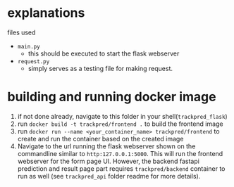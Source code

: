 # explanations
files used
- `main.py`
  - this should be executed to start the flask webserver
- `request.py`
  - simply serves as a testing file for making request.

# building and running docker image
1. if not done already, navigate to this folder in your shell(`trackpred_flask`)
2. run `docker build -t trackpred/frontend .` to build the frontend image
3. run `docker run --name <your_container_name> trackpred/frontend` to create and run the container based on the created image
4. Navigate to the url running the flask webserver shown on the commandline similar to `http:127.0.0.1:5000`. This will run the frontend webserver for the form page UI. However, the backend fastapi prediction and result page part requires `trackpred/backend` container to run as well (see `trackpred_api` folder readme for more details).